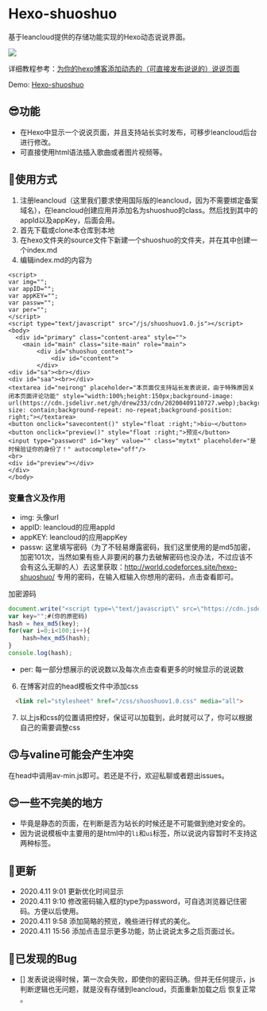 # Hexo-shuoshuo
基于leancloud提供的存储功能实现的Hexo动态说说界面。

![](https://img.shields.io/github/stars/Drew233/hexo-shuoshuo)


详细教程参考：[为你的hexo博客添加动态的（可直接发布说说的）说说页面](https://cndrew.cn/2020/04/10/hexo-shuoshuo/)

Demo: [Hexo-shuoshuo](https://cndrew.cn/shuoshuo/)


## 😎功能
* 在Hexo中显示一个说说页面，并且支持站长实时发布，可移步leancloud后台进行修改。
* 可直接使用html语法插入歌曲或者图片视频等。

## 🐷使用方式
1. 注册leancloud（这里我们要求使用国际版的leancloud，因为不需要绑定备案域名），在leancloud创建应用并添加名为shuoshuo的class。然后找到其中的appId以及appKey，后面会用。
2. 首先下载或clone本仓库到本地
3. 在hexo文件夹的source文件下新建一个shuoshuo的文件夹，并在其中创建一个index.md
4. 编辑index.md的内容为
```
<script>
var img=""; 
var appID="";
var appKEY=""; 
var passw=""; 
var per=""; 
</script>
<script type="text/javascript" src="/js/shuoshuov1.0.js"></script>
<body>
  <div id="primary" class="content-area" style="">
    <main id="main" class="site-main" role="main">
        <div id="shuoshuo_content">
            <div id="ccontent">
        </div>
<div id="sa"><br></div>
<div id="saa"><br></div>
<textarea id="neirong" placeholder="本页面仅支持站长发表说说，由于特殊原因关闭本页面评论功能" style="width:100%;height:150px;background-image: url(https://cdn.jsdelivr.net/gh/drew233/cdn/20200409110727.webp);background-size: contain;background-repeat: no-repeat;background-position: right;"></textarea>
<button onclick="savecontent()" style="float :right;">biu~</button>
<button onclick="preview()" style="float :right;">预览</button>
<input type="password" id="key" value="" class="mytxt" placeholder="是时候验证你的身份了！" autocomplete="off"/>
<br>
<div id="preview"></div>
</div>
</body>
```
### 变量含义及作用
* img: 头像url
* appID: leancloud的应用appId
* appKEY: leancloud的应用appKey
* passw: 这里填写密码（为了不轻易爆露密码，我们这里使用的是md5加密，加密101次，当然如果有些人非要闲的暴力去破解密码也没办法，不过应该不会有这么无聊的人）去这里获取：http://world.codeforces.site/hexo-shuoshuo/ 专用的密码，在输入框输入你想用的密码，点击查看即可。

加密源码
```javascript
document.write("<script type=\"text/javascript\" src=\"https://cdn.jsdelivr.net/gh/drew233/css/md5.js\"></script>");
var key="";#(你的原密码)
hash = hex_md5(key);
for(var i=0;i<100;i++){
    hash=hex_md5(hash);
}
console.log(hash);
```
* per: 每一部分想展示的说说数以及每次点击查看更多的时候显示的说说数

6. 在博客对应的head模板文件中添加css
```html
  <link rel="stylesheet" href="/css/shuoshuov1.0.css" media="all">
```
7. 以上js和css的位置请把控好，保证可以加载到，此时就可以了，你可以根据自己的需要调整css


## 🙃与valine可能会产生冲突
在head中调用av-min.js即可。若还是不行，欢迎私聊或者题出issues。

## 😊一些不完美的地方
* 毕竟是静态的页面，在判断是否为站长的时候还是不可能做到绝对安全的。
* 因为说说模板中主要用的是html中的`li`和`ui`标签，所以说说内容暂时不支持这两种标签。

## 🚀更新
* 2020.4.11 9:01 更新优化时间显示
* 2020.4.11 9:10 修改密码输入框的type为password，可自选浏览器记住密码。方便以后使用。
* 2020.4.11 9:58  添加简略的预览，晚些进行样式的美化。
* 2020.4.11 15:56  添加点击显示更多功能，防止说说太多之后页面过长。

## 🐛已发现的Bug
* [] 发表说说得时候，第一次会失败，即使你的密码正确。但并无任何提示，js判断逻辑也无问题，就是没有存储到leancloud，页面重新加载之后 恢复正常 。
